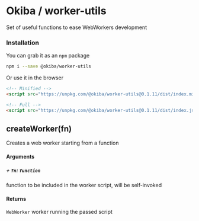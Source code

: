 

# Okiba / worker-utils
Set of useful functions to ease WebWorkers development




### Installation

You can grab it as an `npm` package 
```bash
npm i --save @okiba/worker-utils
```

Or use it in the browser
```html
<!-- Minified -->
<script src="https://unpkg.com/@okiba/worker-utils@0.1.11/dist/index.min.js"></script>

<!-- Full -->
<script src="https://unpkg.com/@okiba/worker-utils@0.1.11/dist/index.js"></script>
```




## createWorker(fn)


Creates a web worker starting from a function







#### Arguments


##### + `fn`: `function`

function to be included in the worker script, will be self-invoked





#### Returns

`WebWorker` worker running the passed script